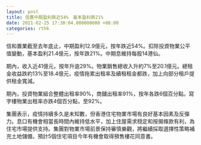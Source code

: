 ```yaml
---
layout: post
title: 信置中期盈利跌近54%　基本盈利跌21%
date: 2021-02-25 17:30:04.000000000 +08:00
categories: rthk
---
```


信和置業截至去年底止，中期盈利12.9億元，按年跌近54%。扣除投資物業公平值變動，基本盈利21.4億元，按年跌21%。中期息維持每股14港仙。

期內，收入近41億元，按年升逾29%。物業銷售總收入升約7%至20.1億元。總租金收益跌約13%至18.4億元，疫情拖累出租率及續租租金都跌，加上向部分租戶提供租金寬減。

期內，投資物業組合整體出租率90%，商舖出租率91%，按年各跌6個百分點。寫字樓物業出租率亦跌4個百分點，至92%。

集團表示，疫情持續多久是未知數，但香港住宅物業市場有良好基本因素及反彈力。息口有機會相當長時間內維持低水平，加上住屋需求穏定和按揭條款有利，為住宅市場提供支持。集團對物業巿場前景保持審慎樂觀，將繼續採取選擇性策略補充土地儲備，預計5個住宅項目今年有機會取得預售樓花同意書。
